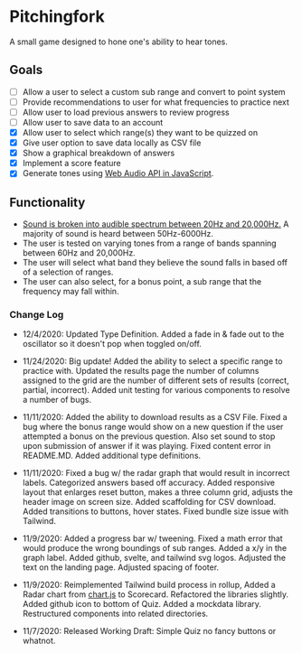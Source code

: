 # Pitchingfork

A small game designed to hone one's ability to hear tones.

## Goals

- [ ] Allow a user to select a custom sub range and convert to point system
- [ ] Provide recommendations to user for what frequencies to practice next
- [ ] Allow user to load previous answers to review progress
- [ ] Allow user to save data to an account
- [x] Allow user to select which range(s) they want to be quizzed on
- [x] Give user option to save data locally as CSV file
- [x] Show a graphical breakdown of answers
- [x] Implement a score feature
- [x] Generate tones using [Web Audio API in JavaScript](https://developer.mozilla.org/en-US/docs/Web/API/Web_Audio_API).

## Functionality

- [Sound is broken into audible spectrum between 20Hz and 20,000Hz.](https://en.wikipedia.org/wiki/Audio_frequency) A majority of sound is heard between 50Hz-6000Hz.
- The user is tested on varying tones from a range of bands spanning between 60Hz and 20,000Hz.
- The user will select what band they believe the sound falls in based off of a selection of ranges.
- The user can also select, for a bonus point, a sub range that the frequency may fall within.

### Change Log

- 12/4/2020: Updated Type Definition. Added a fade in & fade out to the oscillator so it doesn't pop when toggled on/off.

- 11/24/2020: Big update! Added the ability to select a specific range to practice with. Updated the results page the number of columns assigned to the grid are the number of different sets of results (correct, partial, incorrect). Added unit testing for various components to resolve a number of bugs.

- 11/11/2020: Added the ability to download results as a CSV File. Fixed a bug where the bonus range would show on a new question if the user attempted a bonus on the previous question. Also set sound to stop upon submission of answer if it was playing. Fixed content error in README.MD. Added additional type definitions.

- 11/11/2020: Fixed a bug w/ the radar graph that would result in incorrect labels. Categorized answers based off accuracy. Added responsive layout that enlarges reset button, makes a three column grid, adjusts the header image on screen size. Added scaffolding for CSV download. Added transitions to buttons, hover states. Fixed bundle size issue with Tailwind.

- 11/9/2020: Added a progress bar w/ tweening. Fixed a math error that would produce the wrong boundings of sub ranges. Added a x/y in the graph label. Added github, svelte, and tailwind svg logos. Adjusted the text on the landing page. Adjusted spacing of footer.

- 11/9/2020: Reimplemented Tailwind build process in rollup, Added a Radar chart from [chart.js](https://www.chartjs.org/) to Scorecard. Refactored the libraries slightly. Added github icon to bottom of Quiz. Added a mockdata library. Restructured components into related directories.

- 11/7/2020: Released Working Draft: Simple Quiz no fancy buttons or whatnot.
